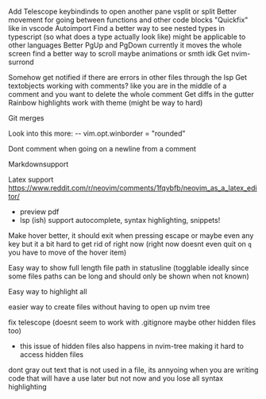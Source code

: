 Add Telescope keybindinds to open another pane vsplit or split 
Better movement for going between functions and other code blocks
"Quickfix" like in vscode
Autoimport
Find a better way to see nested types in typescript (so what does a type actually look like) might be applicable to other languages
Better PgUp and PgDown currently it moves the whole screen find a better way to scroll maybe animations or smth idk
Get nvim-surrond

Somehow get notified if there are errors in other files through the lsp 
Get textobjects working with comments? like you are in the middle of a comment and you want to delete the whole comment
Get diffs in the gutter
Rainbow highlights work with theme (might be way to hard)

Git merges

Look into this more: -- vim.opt.winborder = "rounded"

Dont comment when going on a newline from a comment

Markdownsupport


Latex support  https://www.reddit.com/r/neovim/comments/1fqvbfb/neovim_as_a_latex_editor/
- preview pdf 
- lsp (ish) support autocomplete, syntax highlighting, snippets!

Make hover better, it should exit when pressing escape or maybe even any key but it a bit hard to get rid of right now (right now doesnt even quit on `q` you have to move of the hover item)

Easy way to show full length file path in statusline (togglable ideally since some files paths can be long and should only be shown when not known)

Easy way to highlight all

easier way to create files without having to open up nvim tree

fix telescope (doesnt seem to work with .gitignore maybe other hidden files too)
 - this issue of hidden files also happens in nvim-tree making it hard to access hidden files

dont gray out text that is not used in a file, its annyoing when you are writing code that will have a use later but not now and you lose all syntax highlighting

